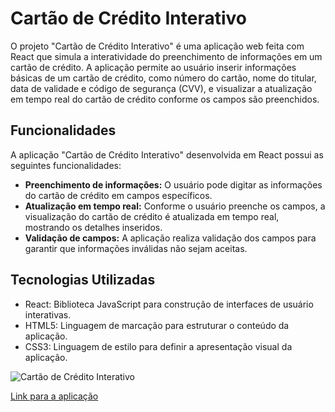 # Cartão de Crédito Interativo

O projeto "Cartão de Crédito Interativo" é uma aplicação web feita com React que simula a interatividade do preenchimento de informações em um cartão de crédito. A aplicação permite ao usuário inserir informações básicas de um cartão de crédito, como número do cartão, nome do titular, data de validade e código de segurança (CVV), e visualizar a atualização em tempo real do cartão de crédito conforme os campos são preenchidos.

## Funcionalidades

A aplicação "Cartão de Crédito Interativo" desenvolvida em React possui as seguintes funcionalidades:

- **Preenchimento de informações:** O usuário pode digitar as informações do cartão de crédito em campos específicos.
- **Atualização em tempo real:** Conforme o usuário preenche os campos, a visualização do cartão de crédito é atualizada em tempo real, mostrando os detalhes inseridos.
- **Validação de campos:** A aplicação realiza validação dos campos para garantir que informações inválidas não sejam aceitas.

## Tecnologias Utilizadas

- React: Biblioteca JavaScript para construção de interfaces de usuário interativas.
- HTML5: Linguagem de marcação para estruturar o conteúdo da aplicação.
- CSS3: Linguagem de estilo para definir a apresentação visual da aplicação.

![Cartão de Crédito Interativo](desktop-design.jpg)

[Link para a aplicação](https://cardcredit-p0efe3v77-vinivy.vercel.app/)
